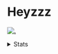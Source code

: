 # Heyzzz  

[![.](https://skillicons.dev/icons?i=js,java)](https://skillicons.dev)  

<details>
<summary>Stats</summary
<!--START_SECTION:waka-->

```txt
Java         3 hrs 20 mins   ██████████████████████░░░   88.39 %
JSON         10 mins         █░░░░░░░░░░░░░░░░░░░░░░░░   04.48 %
YAML         7 mins          █░░░░░░░░░░░░░░░░░░░░░░░░   03.47 %
JavaScript   5 mins          ▓░░░░░░░░░░░░░░░░░░░░░░░░   02.45 %
XML          1 min           ░░░░░░░░░░░░░░░░░░░░░░░░░   00.49 %
```

<!--END_SECTION:waka-->
</details>
